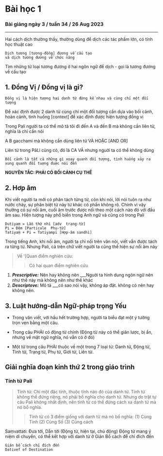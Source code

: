 # Bài học 1 
### Bài giảng ngày 3 / tuần 34 / 26 Aug 2023
-------------------------------
Hai cách dịch thường thấy, thường dùng để dịch các tác phẩm lớn, có tính học thuật cao 
    
    Dịch tương [tương-đồng] đương về cấu tạo
    và dịch tương đương về chức năng
Tìm những từ loại tương đương ở hai ngôn ngữ để dịch - gọi là tương đương về cấu tạo 

**1. Đồng Vị / Đồng vị là gì?**
---
    Đồng vị là hiện tượng hai danh từ đứng kế nhau và cùng chỉ một đối tượng


Để xác định được 2 danh từ cùng chỉ một đối tượng cần dựa vào bối cảnh, hoàn cảnh, tình huống [context] để  xác định được hiện tượng đồng vị 

Trong Pali người ta có thể mô tả tôi đi đến A và đến B mà không cần liên từ, nghĩa là chỉ cần nói 

A B gacchami
mà không cần dùng liên từ VÀ HOẶC [AND OR]


Liên từ trong PāLi cũng có, đó là CA VĀ 
nhưng nguời ta có thể không dùng 

    Bối cảnh là tất cả những gì xoay quanh đối tượng, tình huống xảy ra xung quanh đối tuợng đuợc nói đến 

**NGUYÊN TẮC: PHẢI CÓ BỐI CẢNH CỤ THỂ**

**2. Hơp âm**
---
Khi viết người ta mới có phân tách từng từ, còn khi nói, lời nói tuôn ra như nước chảy, sự phân biệt từ này từ khác có phần không rõ. Chính vì vậy thường có sự nối âm, cuối âm trước được nối theo một cách nào đó với đầu âm sau. Hiện tượng này phổ biến trong Anh ngữ và cũng có trong Pali

    Dutiyaṃ = Lần thứ nhì [adv  trạng-từ]
    Pi = Đệm [Particale  Phụ-từ]
    Tatiyaṃ + Pi = Tatiyampi [Hợp-âm sandhi]

Trong tiếng Anh, khi nối âm, người ta chỉ nối trên văn nói, viết vẫn được tách ra từng từ. Nhưng Pali, cả trên chữ viết người ta cũng thể hiện sự nối âm này

>Về '[Quan điểm nghiên cứu:
>>Có hai quan điểm nghiên cứu 
1. ***Prescriptive:*** Nên hay không nên ___Nguời ta hình dung ngôn ngữ nên như thế này mà không nên như thế  khác 
2. ***Descriptove:*** Mô tả ___có sao nói vậy, không áp đặt. không có nên hay không nên.
   

**3. Luật hướng-dẫn Ngữ-pháp trọng Yếu**
---
- Trong văn viết, với hầu hết trường hợp, người ta biểu đạt một ý tưởng trọn vẹn bằng một câu. 

- Trong câu PHẢI có động từ chính (Động từ này có thể giản lược, bị ẩn, nhưng về mặt ngữ nghĩa, nó vẫn có ở đó)

- Một từ trong câu PHẢI thuộc về một trong 7 loại từ: Danh từ, Động từ, Tính từ, Trạng từ, Phụ từ, Giới từ, Liên từ.

## Giải nghĩa đoạn kinh thứ 2 trong giáo trình
### Tính từ Pali 
>Tính từ: Chỉ một đặc tính, thuộc tính nào đó của danh từ. Tính từ không thể đứng riêng, nó phải bổ nghĩa cho danh từ. Nhưng do trật tự câu Pali không nhất định, nên tính từ có thể đứng cách xa danh từ mà nó bổ nghĩa. 
>>Tính từ có 3 điểm giống với danh từ mà nó bổ nghĩa: (1) Cùng Tính (2) Cùng Số (3) Cùng cách

Saṃvattati: Đưa tới, Dẫn tới (Động từ, hiện tại, chủ động)
Động từ mang ý niệm di chuyển, có thể kết hợp với danh từ ở Gián Bổ cách để chỉ đích đến 

    Gián bổ cách chỉ đích đến 
    Dativef of Destination

